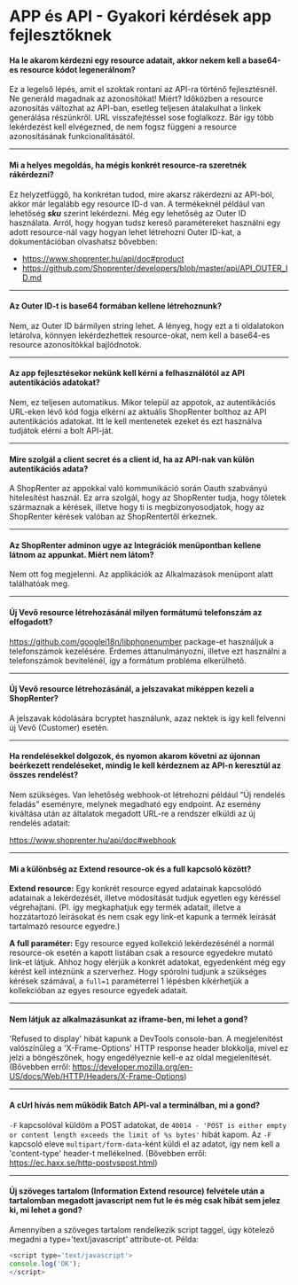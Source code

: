 # APP és API - Gyakori kérdések app fejlesztőknek

#### Ha le akarom kérdezni egy resource adatait, akkor nekem kell a base64-es resource kódot legenerálnom?

Ez a legelső lépés, amit el szoktak rontani az API-ra történő fejlesztésnél. Ne generáld magadnak az azonosítókat! Miért? Időközben a resource azonosítás változhat az API-ban, esetleg teljesen átalakulhat a linkek generálása részünkről. URL visszafejtéssel sose foglalkozz. Bár így több lekérdezést kell elvégezned, de nem fogsz függeni a resource azonosításának funkcionalitásától.

---

#### Mi a helyes megoldás, ha mégis konkrét resource-ra szeretnék rákérdezni?

Ez helyzetfüggő, ha konkrétan tudod, mire akarsz rákérdezni az API-ból, akkor már legalább egy resource ID-d van. A termékeknél például van lehetőség **_sku_** szerint lekérdezni. Még egy lehetőség az Outer ID használata. Arról, hogy hogyan tudsz kereső paramétereket használni egy adott resource-nál vagy hogyan lehet létrehozni Outer ID-kat, a dokumentációban olvashatsz bővebben:

- https://www.shoprenter.hu/api/doc#product
- https://github.com/Shoprenter/developers/blob/master/api/API_OUTER_ID.md

---

#### Az Outer ID-t is base64 formában kellene létrehoznunk?

Nem, az Outer ID bármilyen string lehet. A lényeg, hogy ezt a ti oldalatokon letárolva, 
könnyen lekérdezhettek resource-okat, nem kell a base64-es resource azonosítókkal bajlódnotok.

---

#### Az app fejlesztésekor nekünk kell kérni a felhasználótól az API autentikációs adatokat?

Nem, ez teljesen automatikus. Mikor települ az appotok, az autentikációs URL-eken lévő kód
 fogja elkérni az aktuális ShopRenter bolthoz az API autentikációs adatokat. Itt le kell 
 mentenetek ezeket és ezt használva tudjátok elérni a bolt API-ját.

---

#### Mire szolgál a client secret és a client id, ha az API-nak van külön autentikációs adata?

A ShopRenter az appokkal való kommunikáció során Oauth szabványú hitelesítést használ.
Ez arra szolgál, hogy az ShopRenter tudja, hogy tőletek származnak a kérések,
 illetve hogy ti is megbizonyosodjatok, hogy az ShopRenter kérések valóban az ShopRentertől érkeznek.

---

#### Az ShopRenter adminon ugye az Integrációk menüpontban kellene látnom az appunkat. Miért nem látom?

Nem ott fog megjelenni. Az applikációk az Alkalmazások menüpont alatt találhatóak meg.

---

#### Új Vevő resource létrehozásánál milyen formátumú telefonszám az elfogadott?

https://github.com/googlei18n/libphonenumber package-et használjuk a 
telefonszámok kezelésére. Érdemes áttanulmányozni, illetve ezt használni a telefonszámok 
bevitelénél, így a formátum probléma elkerülhető.

---

#### Új Vevő resource létrehozásánál, a jelszavakat miképpen kezeli a ShopRenter?

A jelszavak kódolására bcryptet használunk, azaz nektek is így kell felvenni új Vevő (Customer) esetén.

---

#### Ha rendelésekkel dolgozok, és nyomon akarom követni az újonnan beérkezett rendeléseket, mindig le kell kérdeznem az API-n keresztül az összes rendelést?

Nem szükséges. Van lehetőség webhook-ot létrehozni például “Új rendelés feladás” eseményre, melynek megadható
egy endpoint. Az esemény kiváltása után az általatok megadott URL-re a rendszer elküldi az új rendelés adatait:

https://www.shoprenter.hu/api/doc#webhook

---

#### Mi a különbség az Extend resource-ok és a full kapcsoló között?
**Extend resource:** Egy konkrét resource egyed adatainak kapcsolódó adatainak a lekérdezését, illetve módosítását tudjuk egyetlen egy kéréssel végrehajtani. (Pl. így megkaphatjuk egy termék adatait, illetve a hozzátartozó leírásokat és nem csak egy link-et kapunk a termék leírását tartalmazó resource egyedre.)

**A full paraméter:** Egy resource egyed kollekció lekérdezésénél a normál resource-ok esetén a kapott listában csak a resource egyedekre mutató link-et látjuk. Ahhoz hogy elérjük a konkrét adatokat, egyedenként még egy kérést kell intéznünk a szerverhez. Hogy spórolni tudjunk a szükséges kérések számával, a `full=1` paraméterrel 1 lépésben kikérhetjük a kollekcióban az egyes resource egyedek adatait.

---

#### Nem látjuk az alkalmazásunkat az iframe-ben, mi lehet a gond?
'Refused to display' hibát kapunk a DevTools console-ban. A megjelenítést valószínűleg a 'X-Frame-Options' HTTP response header blokkolja, mivel ez jelzi a böngészőnek, hogy engedélyeznie kell-e az oldal megjelenítését.
(Bővebben erről: https://developer.mozilla.org/en-US/docs/Web/HTTP/Headers/X-Frame-Options)

---

#### A cUrl hívás nem működik Batch API-val a terminálban, mi a gond?
`-F` kapcsolóval küldöm a POST adatokat, de `40014 - 'POST is either empty or content length exceeds the limit of %s bytes'` hibát kapom.
Az `-F` kapcsoló eleve `multipart/form-data`-ként küldi el az adatot, így nem kell a 'content-type' header-t mellékelned.
(Bővebben erről: https://ec.haxx.se/http-postvspost.html)

---

#### Új szöveges tartalom (Information Extend resource) felvétele után a tartalomban megadott javascript nem fut le és még csak hibát sem jelez ki, mi lehet a gond? 
Amennyiben a szöveges tartalom rendelkezik script taggel, úgy kötelező megadni a type='text/javascript' attribute-ot. Példa:

```js
<script type='text/javascript'>
console.log('OK');
</script>
```